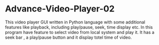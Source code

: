 # Advance-Video-Player-02
This video player GUI written in Python language with some additional features like playback, including play/pause, seek, time display etc.
In this program have feature to select video from local system and play it.
It has a seek bar , a play/pause button and it display totel time of video.
